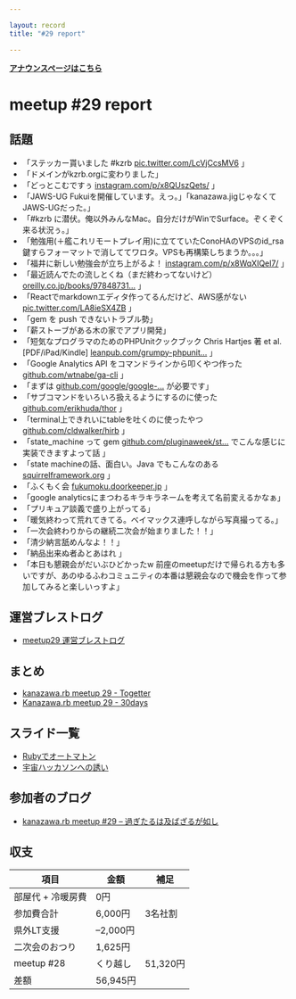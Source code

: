 ```yaml
---

layout: record
title: "#29 report"

---
```


<p> <a href="./"><strong>アナウンスページはこちら</strong></a></p>

meetup #29 report
==================

話題
----

-   「ステッカー貰いました #kzrb
    [pic.twitter.com/LcVjCcsMV6](https://twitter.com/libero_18/status/556300125488680960/photo/1)
    」
-   「ドメインがkzrb.orgに変わりました」
-   「どっとこむですぅ
    [instagram.com/p/x8QUszQets/](http://instagram.com/p/x8QUszQets/) 」
-   「JAWS-UG
    Fukuiを開催しています。えっ。」「kanazawa.jigじゃなくてJAWS-UGだった。」
-   「#kzrb
    に潜伏。俺以外みんなMac。自分だけがWinでSurface。ぞくぞく来る状況ぅ。」
-   「勉強用(＋艦これリモートプレイ用)に立てていたConoHAのVPSのid\_rsa鍵すらフォーマットで消しててワロタ。VPSも再構築しちまうか。。。」
-   「福井に新しい勉強会が立ち上がるよ！
    [instagram.com/p/x8WqXIQel7/](http://instagram.com/p/x8WqXIQel7/) 」
-   「最近読んでたの流しとくね（まだ終わってないけど）
    [oreilly.co.jp/books/97848731…](http://www.oreilly.co.jp/books/9784873116860/)
    」
-   「Reactでmarkdownエディタ作ってるんだけど、AWS感がない
    [pic.twitter.com/LA8ieSX4ZB](https://twitter.com/macoshita/status/556327642526257152/photo/1)
    」
-   「gem を push できないトラブル勢」
-   「薪ストーブがある木の家でアプリ開発」
-   「短気なプログラマのためのPHPUnitクックブック Chris Hartjes 著 et
    al. [PDF/iPad/Kindle]
    [leanpub.com/grumpy-phpunit…](https://leanpub.com/grumpy-phpunit-jp)
    」
-   「Google Analytics API をコマンドラインから叩くやつ作った
    [github.com/wtnabe/ga-cli](https://github.com/wtnabe/ga-cli) 」
-   「まずは
    [github.com/google/google-…](https://github.com/google/google-api-ruby-client)
    が必要です」
-   「サブコマンドをいろいろ扱えるようにするのに使った
    [github.com/erikhuda/thor](https://github.com/erikhuda/thor) 」
-   「terminal上できれいにtableを吐くのに使ったやつ
    [github.com/cldwalker/hirb](https://github.com/cldwalker/hirb) 」
-   「state\_machine って gem
    [github.com/pluginaweek/st…](https://github.com/pluginaweek/state_machine)
    でこんな感じに実装できますよって話 」
-   「state machineの話、面白い。Java でもこんなのある
    [squirrelframework.org](http://squirrelframework.org/) 」
-   「ふくもく会
    [fukumoku.doorkeeper.jp](http://fukumoku.doorkeeper.jp/) 」
-   「google analyticsにまつわるキラキラネームを考えて名前変えるかなぁ」
-   「プリキュア談義で盛り上がってる」
-   「暖気終わって荒れてきてる。ベイマックス連呼しながら写真撮ってる。」
-   「一次会終わりからの継続二次会が始まりました！！」
-   「清少納言舐めんなよ！！」
-   「納品出来ぬ者ゐとあはれ 」
-   「本日も懇親会がだいぶひどかったw
    前座のmeetupだけで帰られる方も多いですが、あのゆるふわコミュニティの本番は懇親会なので機会を作って参加してみると楽しいっすよ」

運営ブレストログ
----------------

-   [meetup29
    運営ブレストログ](https://github.com/kanazawarb/meetup/wiki/meetup29-%E9%81%8B%E5%96%B6%E3%83%96%E3%83%AC%E3%82%B9%E3%83%88%E3%83%AD%E3%82%B0)

まとめ
------

-   [kanazawa.rb meetup 29 - Togetter](http://togetter.com/li/771747)
-   [Kanazawa.rb meetup 29 - 30days](http://30d.jp/kzrb/19)

スライド一覧
------------

-   [Rubyでオートマトン](http://www.slideshare.net/yizawa/ruby-43607262)
-   [宇宙ハッカソンへの誘い](https://speakerdeck.com/rch850/yu-zhou-hatukasonhefalseyou-i-at-kanazawa-dot-rb)

参加者のブログ
--------------

-   [kanazawa.rb meetup #29 –
    過ぎたるは及ばざるが如し](http://cotton-desu.hatenablog.com/entry/2015/01/20/214419)

収支
----

 | 項目 | 金額 | 補足
 | ---------------------- | ---------- | ---------
 | 部屋代 + 冷暖房費 | 0円 | 
 | 参加費合計 | 6,000円 | 3名社割
 | 県外LT支援 | –2,000円 | 
 | 二次会のおつり | 1,625円 | 
 | meetup #28 | くり越し | 51,320円 | 
 | 差額 | 56,945円 | 


